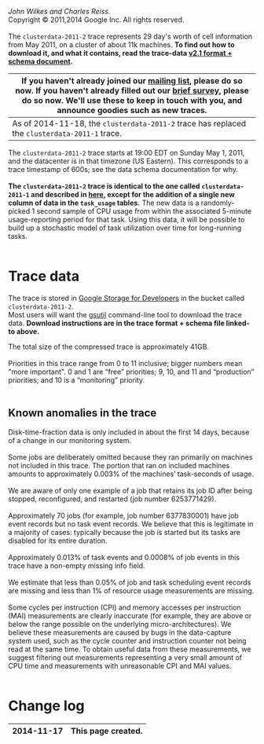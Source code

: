 _John Wilkes and Charles Reiss._<br>Copyright © 2011,2014 Google Inc. All rights reserved.<br>
<br>
The <code>clusterdata-2011-2</code> trace represents 29 day's worth of cell information from May 2011, on a cluster of about 11k machines.  <b>To find out how to download it, and what it contains, read the trace-data  <a href='https://drive.google.com/open?id=0B5g07T_gRDg9Z0lsSTEtTWtpOW8&authuser=0'>v2.1 format + schema document</a>.</b>

<table><thead><th> If you haven't already joined our <a href='https://groups.google.com/forum/#!forum/googleclusterdata-discuss'>mailing list</a>, please do so now. If you haven't already filled out our <a href='http://goo.gl/GIDUh'>brief  survey</a>, please do so now. We'll use these to keep in touch with you, and announce goodies such as new traces. </th></thead><tbody>
<tr><td> As of 2014-11-18, the <code>clusterdata-2011-2</code> trace has replaced the <code>clusterdata-2011-1</code> trace.                                                                                                                                                                                                                            </td></tr></tbody></table>

The <code>clusterdata-2011-2</code> trace starts at 19:00 EDT on Sunday May 1, 2011, and the datacenter is in that timezone (US Eastern).  This corresponds to a trace timestamp of 600s; see the data schema documentation for why.<br>
<br>
<b>The <code>clusterdata-2011-2</code> trace is identical to the one called <code>clusterdata-2011-1</code> and described in <a href='ClusterData2011_1.md'>here</a>, except for the addition of a single new column of data in the <code>task_usage</code> tables.</b>
The new data is a randomly-picked 1 second sample of CPU usage from within the associated 5-minute usage-reporting period for that task.  Using this data, it will be possible to build up a stochastic model of task utilization over time for long-running tasks.<br>
<br>
<h1>Trace data</h1>

The trace is stored in <a href='https://developers.google.com/storage/'>Google Storage for Developers</a> in the bucket called <code>clusterdata-2011-2</code>.<br>
Most users will want the <a href='https://developers.google.com/storage/docs/gsutil'>gsutil</a> command-line tool to download the trace data.  <b>Download instructions are in the trace format + schema file linked-to above.</b>

The total size of the compressed trace is approximately 41GB.<br>
<br>
Priorities in this trace range from 0 to 11 inclusive; bigger numbers mean "more important". 0 and 1 are “free” priorities; 9, 10, and 11 and “production” priorities; and 10 is a “monitoring” priority.<br>
<br>
<h2>Known anomalies in the trace</h2>

Disk-time-fraction data is only included in about the first 14 days, because of a change in our monitoring system.<br>
<br>
Some jobs are deliberately omitted because they ran primarily on machines not included in this trace. The portion that ran on included machines amounts to approximately 0.003% of the machines’ task-seconds of usage.<br>
<br>
We are aware of only one example of a job that retains its job ID after being stopped, reconfigured, and restarted (job number 6253771429).<br>
<br>
Approximately 70 jobs (for example, job number 6377830001) have job event records but no task event records. We believe that  this is legitimate in a majority of cases: typically because the job is started but its tasks are disabled for its entire duration.<br>
<br>
Approximately 0.013% of task events and 0.0008% of job events in this trace have a non-empty missing info field.<br>
<br>
We estimate that less than 0.05% of job and task scheduling event records are missing and less than 1% of resource usage measurements are missing.<br>
<br>
Some cycles per instruction (CPI) and memory accesses per instruction (MAI) measurements are clearly inaccurate (for example, they are above or below the range possible on the underlying micro-architectures). We believe these measurements are caused by bugs in the data-capture system used, such as the cycle counter and instruction counter not being read at the same time. To obtain useful data from these measurements, we suggest filtering out measurements representing a very small amount of CPU time and measurements with unreasonable CPI and MAI values.<br>
<br>
<h1>Change log</h1>

<table><thead><th>2014-11-17</th><th> This page created. </th></thead><tbody></tbody></table>


